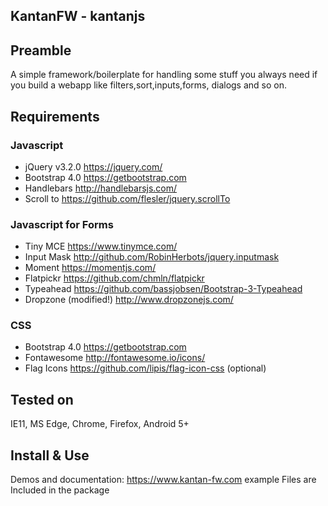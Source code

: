 ## KantanFW - kantanjs 

## Preamble

A simple framework/boilerplate for handling some stuff you always need if you build a webapp like filters,sort,inputs,forms, dialogs and so on.

## Requirements

### Javascript
- jQuery v3.2.0 https://jquery.com/
- Bootstrap 4.0 https://getbootstrap.com
- Handlebars http://handlebarsjs.com/
- Scroll to https://github.com/flesler/jquery.scrollTo

### Javascript for Forms
- Tiny MCE https://www.tinymce.com/
- Input Mask http://github.com/RobinHerbots/jquery.inputmask
- Moment https://momentjs.com/
- Flatpickr https://github.com/chmln/flatpickr
- Typeahead https://github.com/bassjobsen/Bootstrap-3-Typeahead
- Dropzone (modified!) http://www.dropzonejs.com/

### CSS
- Bootstrap 4.0 https://getbootstrap.com
- Fontawesome http://fontawesome.io/icons/
- Flag Icons https://github.com/lipis/flag-icon-css (optional)

## Tested on
IE11, MS Edge, Chrome, Firefox, Android 5+

## Install & Use

Demos and documentation: https://www.kantan-fw.com
example Files are Included in the package
